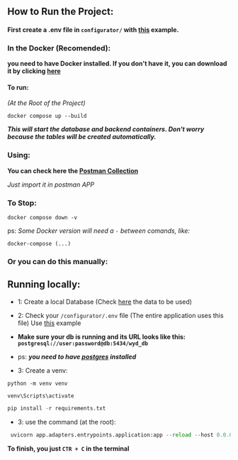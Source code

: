 ## How to Run the Project:

#### First create a .env file in `configurator/` with [this](app/configurator/.env-example) example.

### In the Docker (Recomended):
**you need to have Docker installed. If you don't have it, you can download it by clicking [here](https://www.docker.com/)**

#### To run:
_(At the Root of the Project)_


```
docker compose up --build
```
**_This will start the database and backend containers. Don't worry because the tables will be created automatically._**

### Using:
**You can check here the [Postman Collection](WYD.postman_collection.json)**

_Just import it in postman APP_


### To Stop:
```
docker compose down -v
```

ps: 
_Some Docker version will need a `-` between comands, like:_

```
docker-compose (...)
```

### Or you can do this manually:

## Running locally:

- 1: Create a local Database (Check [here](app/configurator/.env-example) the data to be used)


- 2: Check your `/configurator/.env` file (The entire application uses this file) Use [this](app/configurator/.env-example) example


- **Make sure your db is running and its URL looks like this: `postgresql://user:password@db:5434/wyd_db`**


- ps: **_you need to have [postgres](https://www.postgresql.org/download/) installed_**

- 3: Create a venv:

```
python -m venv venv
```
```
venv\Scripts\activate
```
```python 
pip install -r requirements.txt
```

- 3: use the command (at the root):
```python 
 uvicorn app.adapters.entrypoints.application:app --reload --host 0.0.0.0 --port 8000
```

**To finish, you just `CTR + C` in the terminal**
